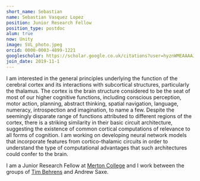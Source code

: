 ```yaml
---
short_name: Sebastian
name: Sebastian Vasquez Lopez
position: Junior Research Fellow
position_type: postdoc
alum: true
now: Unity
image: SVL_photo.jpeg
orcid: 0000-0003-4899-1221
googlescholar: https://scholar.google.co.uk/citations?user=hyznWMEAAAAJ&hl=en
join_date: 2019-11-1
---
```


I am interested in the general principles underlying the function of the cerebral cortex and its interactions with subcortical structures, particularly the thalamus. The cortex is the brain structure considered to be the seat of most of our higher cognitive functions, including conscious perception, motor action, planning, abstract thinking, spatial navigation, language, numeracy, introspection and imagination, to name a few. Despite the seemingly disparate range of functions attributed to different regions of the cortex, there is a striking similarity in their basic circuit architecture, suggesting the existence of common cortical computations of relevance to all forms of cognition. I am working on developing neural network models that incorporate features from cortico-thalamic circuits in order to understand the type of computational advantages that such architectures could confer to the brain.

I am a Junior Research Fellow at [Merton College](https://www.merton.ox.ac.uk/people/dr-sebastian-vasquez-lopez) and I work between the groups of [Tim Behrens](https://www.ndcn.ox.ac.uk/research/computational-neuroscience-group) and Andrew Saxe.